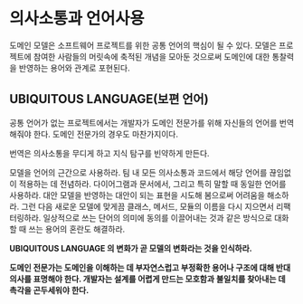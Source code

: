 # 의사소통과 언어사용

도메인 모델은 소프트웨어 프로젝트를 위한 공통 언어의 핵심이 될 수 있다. 모델은 프로젝트에 참여한 사람들의 머릿속에 축적된 개념을 모아둔 것으로써 도메인에 대한 통찰력을 반영하는
용어와 관계로 포현된다.

## UBIQUITOUS LANGUAGE(보편 언어)

공통 언어가 없는 프로젝트에서는 개발자가 도메인 전문가를 위해 자신들의 언어를 번역해줘야 한다. 도메인 전문가의 경우도 마찬가지이다.

번역은 의사소통을 무디게 하고 지식 탐구를 빈약하게 만든다.

모델을 언어의 근간으로 사용하라. 팀 내 모든 의사소통과 코드에서 해당 언어를 끊임없이 적용하는 데 전념하라. 다이어그램과 문서에서, 그리고 특히 말할 때 동일한 언어를 사용하라.
대안 모델을 반영하는 대안이 되는 표현을 시도해 봄으로써 어려움을 해소하라. 그런 다음 새로운 모델에 맞게끔 클래스, 메서드, 모듈의 이름을 다시 지으면서 리팩터링하라. 
일상적으로 쓰는 단어의 의미에 동의를 이끌어내는 것과 같은 방식으로 대화할 때 쓰는 용어의 혼란도 해결하라.

__UBIQUITOUS LANGUAGE 의 변화가 곧 모델의 변화라는 것을 인식하라.__

__도메인 전문가는 도메인을 이해하는 데 부자연스럽고 부정확한 용어나 구조에 대해 반대 의사를 표명해야 한다. 개발자는 설계를 어렵게 만드는 모호함과 불일치를 찾아내는 데 촉각을 곤두세워야 한다.__ 
